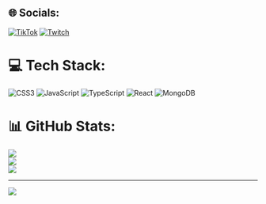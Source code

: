 
## 🌐 Socials:
[![TikTok](https://img.shields.io/badge/TikTok-%23000000.svg?logo=TikTok&logoColor=white)](https://tiktok.com/@hixo23) [![Twitch](https://img.shields.io/badge/Twitch-%239146FF.svg?logo=Twitch&logoColor=white)](https://twitch.tv/hixo23) 

# 💻 Tech Stack:
![CSS3](https://img.shields.io/badge/css3-%231572B6.svg?style=for-the-badge&logo=css3&logoColor=white) ![JavaScript](https://img.shields.io/badge/javascript-%23323330.svg?style=for-the-badge&logo=javascript&logoColor=%23F7DF1E) ![TypeScript](https://img.shields.io/badge/typescript-%23007ACC.svg?style=for-the-badge&logo=typescript&logoColor=white) ![React](https://img.shields.io/badge/react-%2320232a.svg?style=for-the-badge&logo=react&logoColor=%2361DAFB) ![MongoDB](https://img.shields.io/badge/MongoDB-%234ea94b.svg?style=for-the-badge&logo=mongodb&logoColor=white)
# 📊 GitHub Stats:
![](https://github-readme-stats.vercel.app/api?username=Hixo23&theme=dark&hide_border=false&include_all_commits=false&count_private=false)<br/>
![](https://github-readme-streak-stats.herokuapp.com/?user=Hixo23&theme=dark&hide_border=false)<br/>
![](https://github-readme-stats.vercel.app/api/top-langs/?username=Hixo23&theme=dark&hide_border=false&include_all_commits=false&count_private=false&layout=compact)

---
[![](https://visitcount.itsvg.in/api?id=Hixo23&icon=0&color=0)](https://visitcount.itsvg.in)

<!-- Proudly created with GPRM ( https://gprm.itsvg.in ) -->
